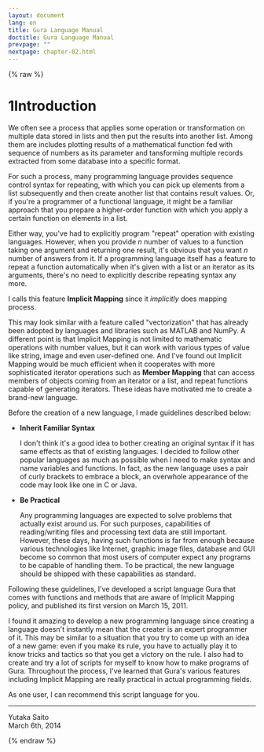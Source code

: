 ```yaml
---
layout: document
lang: en
title: Gura Language Manual
doctitle: Gura Language Manual
prevpage: ""
nextpage: chapter-02.html
---
```

{% raw %}
<h1><span class="caption-index-1">1</span>Introduction</h1>
<p>
We often see a process that applies some operation or transformation on multiple data stored in lists and then put the results into another list. Among them are includes plotting results of a mathematical function fed with sequence of numbers as its parameter and tansforming multiple records extracted from some database into a specific format.
</p>
<p>
For such a process, many programming language provides sequence control syntax for repeating, with which you can pick up elements from a list subsequently and then create another list that contains result values. Or, if you're a programmer of a functional language, it might be a familiar approach that you prepare a higher-order function with which you apply a certain function on elements in a list.
</p>
<p>
Either way, you've had to explicitly program "repeat" operation with existing languages. However, when you provide <em>n</em> number of values to a function taking one argument and returning one result, it's obvious that you want <em>n</em> number of answers from it. If a programming language itself has a feature to repeat a function automatically when it's given with a list or an iterator as its arguments, there's no need to explicitly describe repeating syntax any more.
</p>
<p>
I calls this feature <strong>Implicit Mapping</strong> since it <em>implicitly</em> does mapping process.
</p>
<p>
This may look similar with a feature called "vectorization" that has already been adopted by languages and libraries such as MATLAB and NumPy. A different point is that Implicit Mapping is not limited to mathematic operations with number values, but it can work with various types of value like string, image and even user-defined one. And I've found out Implicit Mapping would be much efficient when it cooperates with more sophisticated iterator operations such as <strong>Member Mapping</strong> that can access members of objects coming from an iterator or a list, and repeat functions capable of generating iterators. These ideas have motivated me to create a brand-new language.
</p>
<p>
Before the creation of a new language, I made guidelines described below:
</p>
<ul>
<li><p>
<strong>Inherit Familiar Syntax</strong>
</p>
<p>
I don't think it's a good idea to bother creating an original syntax if it has same effects as that of existing languages. I decided to follow other popular languages as much as possible when I need to make syntax and name variables and functions. In fact, as the new language uses a pair of curly brackets to embrace a block, an overwhole appearance of the code may look like one in C or Java.
</p>
</li>
<li><p>
<strong>Be Practical</strong>
</p>
<p>
Any programming languages are expected to solve problems that actually exist around us. For such purposes, capabilities of reading/writing files and processing text data are still important. However, these days, having such functions is far from enough because various technologies like Internet, graphic image files, database and GUI become so common that most users of computer expect any programs to be capable of handling them. To be practical, the new language should be shipped with these capabilities as standard.
</p>
</li>
</ul>
<p>
Following these guidelines, I've developed a script language Gura that comes with functions and methods that are aware of Implicit Mapping policy, and published its first version on March 15, 2011.
</p>
<p>
I found it amazing to develop a new programming language since creating a language doesn't instantly mean that the creater is an expert programmer of it. This may be similar to a situation that you try to come up with an idea of a new game: even if you make its rule, you have to actually play it to know tricks and tactics so that you get a victory on the rule. I also had to create and try a lot of scripts for myself to know how to make programs of Gura. Throughout the process, I've learned that Gura's various features including Implicit Mapping are really practical in actual programming fields.
</p>
<p>
As one user, I can recommend this script language for you.
</p>
<hr />
<p>
Yutaka Saito<br />
March 6th, 2014
</p>
<p />

{% endraw %}
